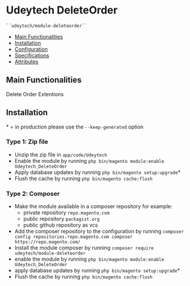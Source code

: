 # Udeytech DeleteOrder

    ``udeytech/module-deleteorder``

 - [Main Functionalities](#markdown-header-main-functionalities)
 - [Installation](#markdown-header-installation)
 - [Configuration](#markdown-header-configuration)
 - [Specifications](#markdown-header-specifications)
 - [Attributes](#markdown-header-attributes)


## Main Functionalities
Delete Order Extentions

## Installation
\* = in production please use the `--keep-generated` option

### Type 1: Zip file

 - Unzip the zip file in `app/code/Udeytech`
 - Enable the module by running `php bin/magento module:enable Udeytech_DeleteOrder`
 - Apply database updates by running `php bin/magento setup:upgrade`\*
 - Flush the cache by running `php bin/magento cache:flush`

### Type 2: Composer

 - Make the module available in a composer repository for example:
    - private repository `repo.magento.com`
    - public repository `packagist.org`
    - public github repository as vcs
 - Add the composer repository to the configuration by running `composer config repositories.repo.magento.com composer https://repo.magento.com/`
 - Install the module composer by running `composer require udeytech/module-deleteorder`
 - enable the module by running `php bin/magento module:enable Udeytech_DeleteOrder`
 - apply database updates by running `php bin/magento setup:upgrade`\*
 - Flush the cache by running `php bin/magento cache:flush`



